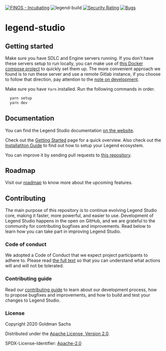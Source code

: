[![FINOS - Incubating](https://cdn.jsdelivr.net/gh/finos/contrib-toolbox@master/images/badge-incubating.svg)](https://finosfoundation.atlassian.net/wiki/display/FINOS/Incubating)
![legend-build](https://github.com/finos/legend-studio/workflows/legend-build/badge.svg)
[![Security Rating](https://sonarcloud.io/api/project_badges/measure?project=legend-studio&metric=security_rating&token=1649412014267d7d7a6833643cb3133afe0137b0)](https://sonarcloud.io/dashboard?id=legend-studio)
[![Bugs](https://sonarcloud.io/api/project_badges/measure?project=legend-studio&metric=bugs&token=1649412014267d7d7a6833643cb3133afe0137b0)](https://sonarcloud.io/dashboard?id=legend-studio)

# legend-studio

## Getting started

Make sure you have SDLC and Engine servers running. If you don't have these servers setup to run locally, you can make use of [this Docker compose project](https://github.com/finos/legend/tree/master/installers/docker-compose) to quickly set them up. The more convenient approach we found is to run these server and use a remote Gitlab instance, if you choose to follow that direction, pay attention to the [note on development](https://github.com/finos/legend/tree/master/installers/docker-compose/legend-with-remote-gitlab/README.md#note-on-development).

Make sure you have `Yarn` installed. Run the following commands in order.

```bash
  yarn setup
  yarn dev
```

## Documentation

You can find the Legend Studio documentation [on the website](https://legend.finos.org/).

Check out the [Getting Started](https://legend.finos.org/docs/getting-started/getting-started-guide) page for a quick overview. Also check out the [Installatiton Guide](https://legend.finos.org/docs/installation/installation-guide) to find out how to setup your Legend ecosystem.

You can improve it by sending pull requests to [this repository](https://github.com/finos/legend).

## Roadmap

Visit our [roadmap](https://github.com/finos/legend#roadmap) to know more about the upcoming features.

## Contributing

The main purpose of this repository is to continue evolving Legend Studio core, making it faster, more powerful, and easier to use. Development of Legend Studio happens in the open on GitHub, and we are grateful to the community for contributing bugfixes and improvements. Read below to learn how you can take part in improving Legend Studio.

### Code of conduct

We adopted a Code of Conduct that we expect project participants to adhere to. Please read [the full text](./CODE_OF_CONDUCT.md) so that you can understand what actions will and will not be tolerated.

### Contributing guide

Read our [contributing guide](./CONTRIBUTING.md) to learn about our development process, how to propose bugfixes and improvements, and how to build and test your changes to Legend Studio.

### License

Copyright 2020 Goldman Sachs

Distributed under the [Apache License, Version 2.0](http://www.apache.org/licenses/LICENSE-2.0).

SPDX-License-Identifier: [Apache-2.0](https://spdx.org/licenses/Apache-2.0)
